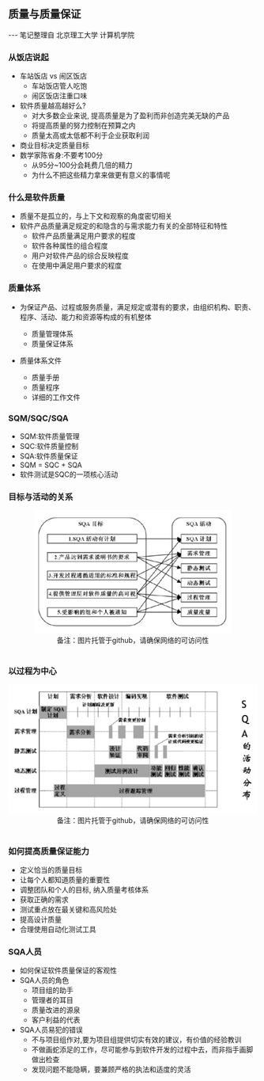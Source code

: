 质量与质量保证
---

--- 笔记整理自 北京理工大学 计算机学院

### 从饭店说起

- 车站饭店 vs 闹区饭店
    * 车站饭店管人吃饱
    * 闹区饭店注重口味
- 软件质量越高越好么?
    * 对大多数企业来说, 提高质量是为了盈利而非创造完美无缺的产品
    * 将提高质量的努力控制在预算之内
    * 质量太高或太低都不利于企业获取利润
- 商业目标决定质量目标
- 数学家陈省身:不要考100分
    * 从95分~100分会耗费几倍的精力
    * 为什么不把这些精力拿来做更有意义的事情呢

### 什么是软件质量

- 质量不是孤立的，与上下文和观察的角度密切相关
- 软件产品质量满足规定的和隐含的与需求能力有关的全部特征和特性
    * 软件产品质量满足用户要求的程度 
    * 软件各种属性的组合程度
    * 用户对软件产品的综合反映程度
    * 在使用中满足用户要求的程度

### 质量体系

- 为保证产品、过程或服务质量，满足规定或潜有的要求，由组织机构、职责、程序、活动、能力和资源等构成的有机整体
    * 质量管理体系
    * 质量保证体系

- 质量体系文件
    * 质量手册
    * 质量程序
    * 详细的工作文件

### SQM/SQC/SQA

- SQM:软件质量管理
- SQC:软件质量控制 
- SQA:软件质量保证
- SQM = SQC + SQA
- 软件测试是SQC的一项核心活动

### 目标与活动的关系

<div align="center">
    <img width="400" src="./screenshot/62.jpg">
    <br />
    <div style="text-align:center">备注：图片托管于github，请确保网络的可访问性</div>
    <br />
</div>

### 以过程为中心

<div align="center">
    <img width="600" src="./screenshot/63.jpg">
    <br />
    <div style="text-align:center">备注：图片托管于github，请确保网络的可访问性</div>
    <br />
</div>

### 如何提高质量保证能力

- 定义恰当的质量目标
- 让每个人都知道质量的重要性
- 调整团队和个人的目标, 纳入质量考核体系
- 获取正确的需求
- 测试重点放在最关键和高风险处
- 提高设计质量
- 合理使用自动化测试工具

### SQA人员

- 如何保证软件质量保证的客观性
- SQA人员的角色
    * 项目组的助手
    * 管理者的耳目
    * 质量改进的源泉
    * 客户利益的代表
- SQA人员易犯的错误
    * 不与项目组作对,要为项目组提供切实有效的建议，有价值的经验教训
    * 不做画蛇添足的工作，尽可能参与到软件开发的过程中去，而非指手画脚做出检查
    * 发现问题不能隐瞒，要兼顾严格的执法和适度的灵活